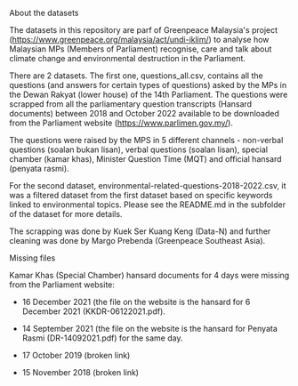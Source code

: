 About the datasets

The datasets in this repository are parf of Greenpeace Malaysia's project (https://www.greenpeace.org/malaysia/act/undi-iklim/) to analyse how Malaysian MPs (Members of Parliament) recognise, care and talk about climate change and environmental destruction in the Parliament.

There are 2 datasets. The first one, questions_all.csv, contains all the questions (and answers for certain types of questions) asked by the MPs in the Dewan Rakyat (lower house) of the 14th Parliament. The questions were scrapped from all the parliamentary question transcripts (Hansard documents) between 2018 and October 2022 available to be downloaded from the Parliament website (https://www.parlimen.gov.my/).

The questions were raised by the MPS in 5 different channels - non-verbal questions (soalan bukan lisan), verbal questions (soalan lisan), special chamber (kamar khas), Minister Question Time (MQT) and official hansard (penyata rasmi).

For the second dataset, environmental-related-questions-2018-2022.csv, it was a filtered dataset from the first dataset based on specific keywords linked to environmental topics. Please see the README.md in the subfolder of the dataset for more details.

The scrapping was done by Kuek Ser Kuang Keng (Data-N) and further cleaning was done by Margo Prebenda (Greenpeace Southeast Asia).


Missing files

Kamar Khas (Special Chamber) hansard documents for 4 days were missing from the Parliament website:

- 16 December 2021 (the file on the website is the hansard for 6 December 2021 (KKDR-06122021.pdf).

- 14 September 2021 (the file on the website is the hansard for Penyata Rasmi (DR-14092021.pdf) for the same day.

- 17 October 2019 (broken link)

- 15 November 2018 (broken link)
